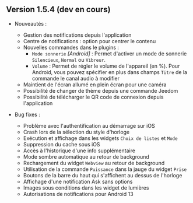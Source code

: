 ## Version 1.5.4 (dev en cours)

* Nouveautés :
  * Gestion des notifications depuis l'application
  * Centre de notifications : option pour centrer le contenu
  * Nouvelles commandes dans le plugins :
    - `Mode sonnerie` *[Android]* : Permet d'activer un mode de sonnerie `Silencieux`, `Normal` ou `Vibreur`. 
    - `Volume` : Permet de régler le volume de l'appareil (en %). Pour Android, vous pouvez spécifier en plus dans champs `Titre` de la commande le canal audio à modifier
  * Maintient de l'écran allumé en plein écran pour une caméra
  * Possibilité de changer de thème depuis une commande Jeedom
  * Possibilité de télécharger le QR code de connexion depuis l'application

* Bug fixes :
  * Problème avec l'authentification au démarrage sur iOS 
  * Crash lors de la sélection du style d'horloge
  * Exécution et affichage dans les widgets `Choix de listes` et `Mode`
  * Suppression du cache sous iOS
  * Accès à l'historique d'une info supplémentaire
  * Mode sombre automatique au retour de background
  * Rechargement du widget `Webview` au retour de background
  * Utilisation de la commande `Puissance` dans la jauge du widget `Prise`
  * Boutons de la barre du haut qui s'affichent au dessus de l'horloge
  * Affichage d'une notification Ask sans options
  * Images sous conditions dans les widget de lumières
  * Autorisations de notifications pour Android 13
